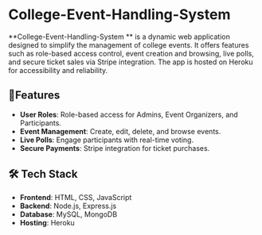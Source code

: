 # College-Event-Handling-System
**College-Event-Handling-System ** is a dynamic web application designed to simplify the management of college events. It offers features such as role-based access control, event creation and browsing, live polls, and secure ticket sales via Stripe integration. The app is hosted on Heroku for accessibility and reliability.

## 🌟Features

- **User Roles**: Role-based access for Admins, Event Organizers, and Participants.
- **Event Management**: Create, edit, delete, and browse events.
- **Live Polls**: Engage participants with real-time voting.
- **Secure Payments**: Stripe integration for ticket purchases.

## 🛠️ Tech Stack

- **Frontend**: HTML, CSS, JavaScript  
- **Backend**: Node.js, Express.js  
- **Database**: MySQL, MongoDB  
- **Hosting**: Heroku  

